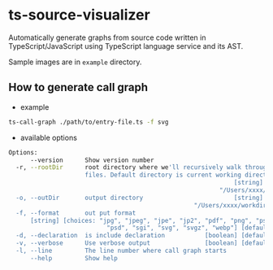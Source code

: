 # ts-source-visualizer

Automatically generate graphs from source code written in TypeScript/JavaScript using TypeScript language service and its AST.

Sample images are in `example` directory.

## How to generate call graph

- example

```sh
ts-call-graph ./path/to/entry-file.ts -f svg
```

- available options

```sh
Options:
      --version      Show version number                               [boolean]
  -r, --rootDir      root directory where we'll recursively walk through source
                     files. Default directory is current working directory.
                                                              [string] [default:
                                                          "/Users/xxxx/workdir"]
  -o, --outDir       output directory                         [string] [default:
                                                   "/Users/xxxx/workdir/output"]
  -f, --format       out put format
      [string] [choices: "jpg", "jpeg", "jpe", "jp2", "pdf", "png", "ps", "ps2",
                           "psd", "sgi", "svg", "svgz", "webp"] [default: "svg"]
  -d, --declaration  is include declaration           [boolean] [default: false]
  -v, --verbose      Use verbose output               [boolean] [default: false]
  -l, --line         The line number where call graph starts            [number]
      --help         Show help                                         [boolean]
```

